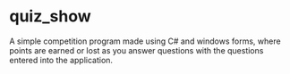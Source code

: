 # quiz_show
A simple competition program made using C# and windows forms, where points are earned or lost as you answer questions with the questions entered into the application. 
